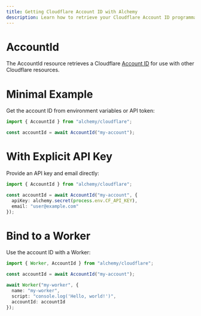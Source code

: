 ```yaml
---
title: Getting Cloudflare Account ID with Alchemy
description: Learn how to retrieve your Cloudflare Account ID programmatically using Alchemy for use in other resource configurations.
---
```


# AccountId

The AccountId resource retrieves a Cloudflare [Account ID](https://developers.cloudflare.com/fundamentals/setup/find-account-and-zone-ids/) for use with other Cloudflare resources.

# Minimal Example

Get the account ID from environment variables or API token:

```ts
import { AccountId } from "alchemy/cloudflare";

const accountId = await AccountId("my-account");
```

# With Explicit API Key

Provide an API key and email directly:

```ts 
import { AccountId } from "alchemy/cloudflare";

const accountId = await AccountId("my-account", {
  apiKey: alchemy.secret(process.env.CF_API_KEY),
  email: "user@example.com"
});
```

# Bind to a Worker

Use the account ID with a Worker:

```ts
import { Worker, AccountId } from "alchemy/cloudflare";

const accountId = await AccountId("my-account");

await Worker("my-worker", {
  name: "my-worker",
  script: "console.log('Hello, world!')",
  accountId: accountId
});
```